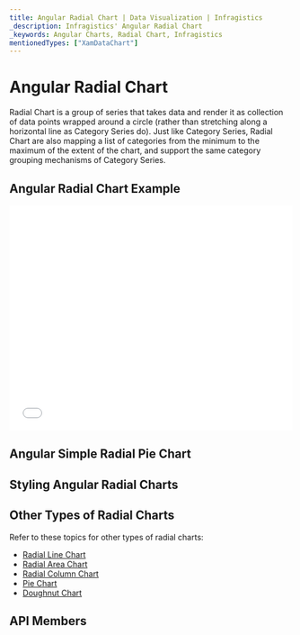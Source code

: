 ```yaml
---
title: Angular Radial Chart | Data Visualization | Infragistics
_description: Infragistics' Angular Radial Chart
_keywords: Angular Charts, Radial Chart, Infragistics
mentionedTypes: ["XamDataChart"]
---
```


# Angular Radial Chart

Radial Chart is a group of series that takes data and render it as collection of data points wrapped around a circle (rather than stretching along a horizontal line as Category Series do). Just like Category Series, Radial Chart are also mapping a list of categories from the minimum to the maximum of the extent of the chart, and support the same category grouping mechanisms of Category Series.

## Angular Radial Chart Example

<div class="sample-container loading" style="height: 400px">
    <iframe id="cc-chart-with-legend" src='{environment:dvDemosBaseUrl}/charts/data-chart-radial-line-chart' width="100%" height="100%" seamless frameBorder="0" onload="onXPlatSampleIframeContentLoaded(this);" alt="Angular Radial Line Chart"></iframe>
</div>

<div class="divider--half"></div>

## Angular Simple Radial Pie Chart

<!-- TODO copy and combine content (code snippets, description) from these topics:
    data-chart-type-radial-pie-series.md
-->

## Styling Angular Radial Charts

<!-- radial-pie-series with styling props set: brush, markerOutline, markerType -->

## Other Types of Radial Charts

Refer to these topics for other types of radial charts:

-   [Radial Line Chart](chart-types-line.md#angular-radial-line-chart)
-   [Radial Area Chart](chart-types-area.md#angular-radial-area-chart)
-   [Radial Column Chart](chart-types-column.md#angular-radial-column-chart)
-   [Pie Chart](../pie-chart.md)
-   [Doughnut Chart](../doughnut-chart.md)

## API Members

<!-- TODO list API links used in this topic -->
